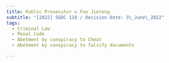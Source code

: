 ```yaml
---
title: Public Prosecutor v Foo Jierong
subtitle: "[2022] SGDC 118 / Decision Date: 3\_June\_2022"
tags:
  - Criminal Law
  - Penal Code
  - Abetment by conspiracy to Cheat
  - Abetment by conspiracy to falsify documents

---
```

